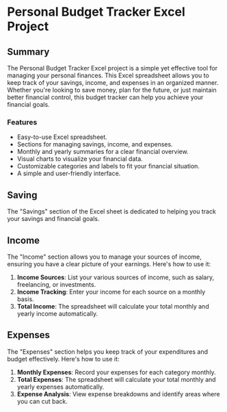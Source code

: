 # Personal Budget Tracker Excel Project

## Summary

The Personal Budget Tracker Excel project is a simple yet effective tool for managing your personal finances. This Excel spreadsheet allows you to keep track of your savings, income, and expenses in an organized manner. Whether you're looking to save money, plan for the future, or just maintain better financial control, this budget tracker can help you achieve your financial goals.

### Features

- Easy-to-use Excel spreadsheet.
- Sections for managing savings, income, and expenses.
- Monthly and yearly summaries for a clear financial overview.
- Visual charts to visualize your financial data.
- Customizable categories and labels to fit your financial situation.
- A simple and user-friendly interface.

## Saving

The "Savings" section of the Excel sheet is dedicated to helping you track your savings and financial goals. 

## Income

The "Income" section allows you to manage your sources of income, ensuring you have a clear picture of your earnings. Here's how to use it:

1. **Income Sources**: List your various sources of income, such as salary, freelancing, or investments.
2. **Income Tracking**: Enter your income for each source on a monthly basis.
3. **Total Income**: The spreadsheet will calculate your total monthly and yearly income automatically.

## Expenses

The "Expenses" section helps you keep track of your expenditures and budget effectively. Here's how to use it:

1. **Monthly Expenses**: Record your expenses for each category monthly.
2. **Total Expenses**: The spreadsheet will calculate your total monthly and yearly expenses automatically.
3. **Expense Analysis**: View expense breakdowns and identify areas where you can cut back.
